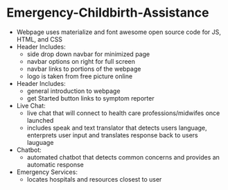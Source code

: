 # Emergency-Childbirth-Assistance
- Webpage uses materialize and font awesome open source code for JS, HTML, and CSS
- Header Includes:
  - side drop down navbar for minimized page
  - navbar options on right for full screen
  - navbar links to portions of the webpage
  - logo is taken from free picture online
- Header Includes:
  - general introduction to webpage
  - get Started button links to symptom reporter
- Live Chat:
  - live chat that will connect to health care professions/midwifes once launched
  - includes speak and text translator that detects users language, enterprets user input and translates response back to         users lauguage
- Chatbot:
  - automated chatbot that detects common concerns and provides an automatic response
- Emergency Services:
  - locates hospitals and resources closest to user
